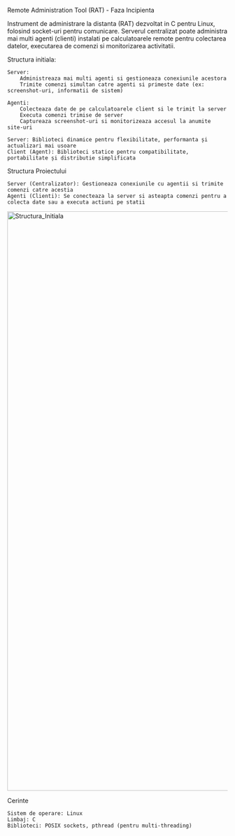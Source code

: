 Remote Administration Tool (RAT) - Faza Incipienta

Instrument de administrare la distanta (RAT) dezvoltat in C pentru Linux, folosind socket-uri pentru comunicare. 
Serverul centralizat poate administra mai multi agenti (clienti) instalati pe calculatoarele remote pentru colectarea datelor, 
executarea de comenzi si monitorizarea activitatii.

Structura initiala:

    Server:
        Administreaza mai multi agenti si gestioneaza conexiunile acestora
        Trimite comenzi simultan catre agenti si primeste date (ex: screenshot-uri, informatii de sistem)

    Agenti:
        Colecteaza date de pe calculatoarele client si le trimit la server
        Executa comenzi trimise de server
        Captureaza screenshot-uri si monitorizeaza accesul la anumite site-uri

    Server: Biblioteci dinamice pentru flexibilitate, performanta și actualizari mai usoare
    Client (Agent): Biblioteci statice pentru compatibilitate, portabilitate și distributie simplificata

Structura Proiectului

    Server (Centralizator): Gestioneaza conexiunile cu agentii si trimite comenzi catre acestia
    Agenti (Clienti): Se conecteaza la server si asteapta comenzi pentru a colecta date sau a executa actiuni pe statii
    
<img width="1325" alt="Structura_Initiala" src="https://github.com/user-attachments/assets/c5541d8c-1365-4131-a98d-1f21fd12baaf">

Cerinte

    Sistem de operare: Linux
    Limbaj: C
    Biblioteci: POSIX sockets, pthread (pentru multi-threading)
